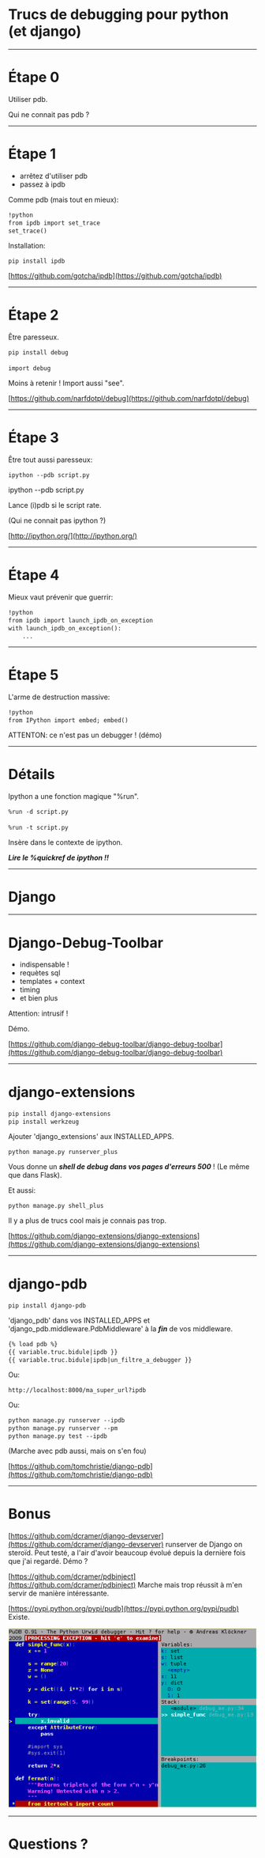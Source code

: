 # Trucs de debugging pour python<br>(et django)

---

# Étape 0

Utiliser pdb.

Qui ne connait pas pdb ?

---

# Étape 1

- arrêtez d'utiliser pdb
- passez à ipdb

Comme pdb (mais tout en mieux):

    !python
    from ipdb import set_trace
    set_trace()

Installation:

    pip install ipdb

[https://github.com/gotcha/ipdb](https://github.com/gotcha/ipdb)

---

# Étape 2

Être paresseux.

    pip install debug

    import debug

Moins à retenir ! Import aussi "see".

[https://github.com/narfdotpl/debug](https://github.com/narfdotpl/debug)

---

# Étape 3

Être tout aussi paresseux:

    ipython --pdb script.py

ipython --pdb script.py

Lance (i)pdb si le script rate.

(Qui ne connait pas ipython ?)

[http://ipython.org/](http://ipython.org/)

---

# Étape 4

Mieux vaut prévenir que guerrir:

    !python
    from ipdb import launch_ipdb_on_exception
    with launch_ipdb_on_exception():
        ...

---

# Étape 5

L'arme de destruction massive:

    !python
    from IPython import embed; embed()

ATTENTON: ce n'est pas un debugger ! (démo)

---

# Détails

Ipython a une fonction magique "%run".

    %run -d script.py

    %run -t script.py

Insère dans le contexte de ipython.

***Lire le %quickref de ipython !!***

---

# Django

---

# Django-Debug-Toolbar

- indispensable !
- requètes sql
- templates + context
- timing
- et bien plus

Attention: intrusif !

Démo.

[https://github.com/django-debug-toolbar/django-debug-toolbar](https://github.com/django-debug-toolbar/django-debug-toolbar)

---

# django-extensions

    pip install django-extensions
    pip install werkzeug

Ajouter 'django\_extensions' aux INSTALLED\_APPS.

    python manage.py runserver_plus

Vous donne un ***shell de debug dans vos pages d'erreurs 500*** ! (Le même que dans Flask).

Et aussi:

    python manage.py shell_plus

Il y a plus de trucs cool mais je connais pas trop.

[https://github.com/django-extensions/django-extensions](https://github.com/django-extensions/django-extensions)

---

# django-pdb

    pip install django-pdb

'django\_pdb' dans vos INSTALLED\_APPS et 'django\_pdb.middleware.PdbMiddleware' à la ***fin*** de vos middleware.

    {% load pdb %}
    {{ variable.truc.bidule|ipdb }}
    {{ variable.truc.bidule|ipdb|un_filtre_a_debugger }}

Ou:

    http://localhost:8000/ma_super_url?ipdb

Ou:

    python manage.py runserver --ipdb
    python manage.py runserver --pm
    python manage.py test --ipdb

(Marche avec pdb aussi, mais on s'en fou)

[https://github.com/tomchristie/django-pdb](https://github.com/tomchristie/django-pdb)

---------------

# Bonus

[https://github.com/dcramer/django-devserver](https://github.com/dcramer/django-devserver) runserver de Django on steroïd. Peut testé, a l'air d'avoir beaucoup évolué depuis la dernière fois que j'ai regardé. Démo ?

[https://github.com/dcramer/pdbinject](https://github.com/dcramer/pdbinject) Marche mais trop réussit à m'en servir de manière intéressante.

[https://pypi.python.org/pypi/pudb](https://pypi.python.org/pypi/pudb) Existe.

![pudb](pudb.png)

---

# Questions ?
